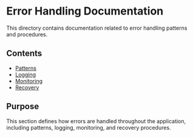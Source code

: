 # Error Handling Documentation
This directory contains documentation related to error handling patterns and procedures.
## Contents
- [Patterns](./patterns.md)
- [Logging](./logging.md)
- [Monitoring](./monitoring.md)
- [Recovery](./recovery.md)
## Purpose
This section defines how errors are handled throughout the application, including patterns, logging, monitoring, and recovery procedures. 